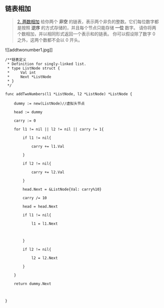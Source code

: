 ## 链表相加
>[2. 两数相加](https://leetcode.cn/problems/add-two-numbers/)
>给你两个 **非空** 的链表，表示两个非负的整数。它们每位数字都是按照 **逆序** 的方式存储的，并且每个节点只能存储 **一位** 数字。
>请你将两个数相加，并以相同形式返回一个表示和的链表。
>你可以假设除了数字 0 之外，这两个数都不会以 0 开头。

![[addtwonumber1.jpg]]
```
/**链表定义
 * Definition for singly-linked list.
 * type ListNode struct {
 *     Val int
 *     Next *ListNode
 * }
 */

func addTwoNumbers(l1 *ListNode, l2 *ListNode) *ListNode {

    dummy := new(ListNode)//虚拟头节点

    head := dummy

    carry := 0

    for l1 != nil || l2 != nil || carry != 1{

        if l1 != nil{

            carry += l1.Val

        }

        if l2 != nil{

            carry += l2.Val

        }

        head.Next = &ListNode{Val: carry%10}

        carry /= 10

        head = head.Next

        if l1 != nil{

            l1 = l1.Next

  

        }

        if l2 != nil{

            l2 = l2.Next

        }

    }

    return dummy.Next

  

}
```